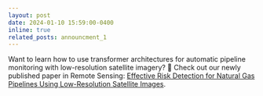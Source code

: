 ```yaml
---
layout: post
date: 2024-01-10 15:59:00-0400
inline: true
related_posts: announcment_1
---
```



Want to learn how to use transformer architectures for automatic pipeline monitoring with low-resolution satellite imagery? :satellite: Check out our newly published paper in Remote Sensing: <a href="https://www.mdpi.com/2072-4292/16/2/266">Effective Risk Detection for Natural Gas Pipelines Using Low-Resolution Satellite Images</a>.